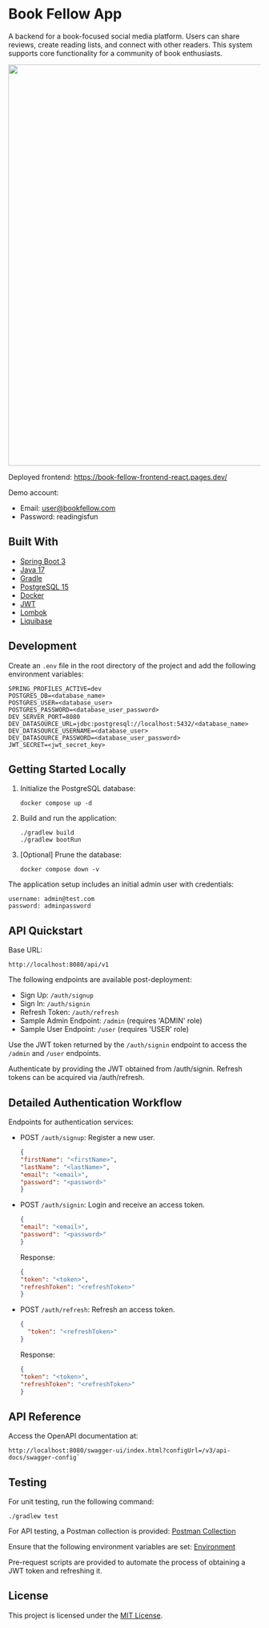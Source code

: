 # Book Fellow App

A backend for a book-focused social media platform. Users can share reviews, create reading lists, and connect with other readers. This system supports core functionality for a community of book enthusiasts.

<a href="https://book-fellow-frontend-react.pages.dev/" target="_blank"><img src="./assets/demo-landing-page.gif" width="800"></a>

Deployed frontend: https://book-fellow-frontend-react.pages.dev/

Demo account:

- Email: user@bookfellow.com
- Password: readingisfun

## Built With

- [Spring Boot 3](https://spring.io/projects/spring-boot)
- [Java 17](https://www.oracle.com/java/technologies/downloads/#java17)
- [Gradle](https://gradle.org/)
- [PostgreSQL 15](https://www.postgresql.org/)
- [Docker](https://www.docker.com/)
- [JWT](https://jwt.io/)
- [Lombok](https://projectlombok.org/)
- [Liquibase](https://www.liquibase.org/)

## Development

Create an `.env` file in the root directory of the project and add the following environment variables:

```shell
SPRING_PROFILES_ACTIVE=dev
POSTGRES_DB=<database_name>
POSTGRES_USER=<database_user>
POSTGRES_PASSWORD=<database_user_password>
DEV_SERVER_PORT=8080
DEV_DATASOURCE_URL=jdbc:postgresql://localhost:5432/<database_name>
DEV_DATASOURCE_USERNAME=<database_user>
DEV_DATASOURCE_PASSWORD=<database_user_password>
JWT_SECRET=<jwt_secret_key>
```

## Getting Started Locally

1. Initialize the PostgreSQL database:

    ```shell
    docker compose up -d
    ```

2. Build and run the application:
    ```shell
    ./gradlew build
    ./gradlew bootRun
    ```
   
3. [Optional] Prune the database:
    ```shell
    docker compose down -v
    ```

The application setup includes an initial admin user with credentials:

```text
username: admin@test.com
password: adminpassword
```

## API Quickstart

Base URL:

```
http://localhost:8080/api/v1
```

The following endpoints are available post-deployment:

- Sign Up: `/auth/signup`
- Sign In: `/auth/signin`
- Refresh Token: `/auth/refresh`
- Sample Admin Endpoint: `/admin` (requires 'ADMIN' role)
- Sample User Endpoint: `/user` (requires 'USER' role)

Use the JWT token returned by the `/auth/signin` endpoint to access the
`/admin` and `/user` endpoints.

Authenticate by providing the JWT obtained from /auth/signin. Refresh tokens can be acquired via /auth/refresh.

## Detailed Authentication Workflow

Endpoints for authentication services:

- POST `/auth/signup`: Register a new user.
    ```json
    {
    "firstName": "<firstName>",
    "lastName": "<lastName>",
    "email": "<email>",
    "password": "<password>"
    }
    ```
- POST `/auth/signin`: Login and receive an access token.
    ```json
    {
    "email": "<email>",
    "password": "<password>"
    }
    ```
  Response:
    ```json
    {
    "token": "<token>",
    "refreshToken": "<refreshToken>"
    }
    ```

- POST `/auth/refresh`: Refresh an access token.
    ```json
    {
      "token": "<refreshToken>"
    }
    ```

  Response:
    ```json
    {
    "token": "<token>",
    "refreshToken": "<refreshToken>"
    }
    ```

## API Reference

Access the OpenAPI documentation at:

```
http://localhost:8080/swagger-ui/index.html?configUrl=/v3/api-docs/swagger-config`
```

## Testing

For unit testing, run the following command:

```shell
./gradlew test
```

For API testing, a Postman collection is provided:
[Postman Collection](https://justinegeorge96.postman.co/workspace/abcd)

Ensure that the following environment variables are set:
[Environment](https://justinegeorge96.postman.co/workspace/abcd)

Pre-request scripts are provided to automate the process of obtaining a JWT token and refreshing it.

## License

This project is licensed under the [MIT License](LICENSE).

